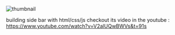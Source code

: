 

![thumbnail](https://github.com/unesamiri8/sideBar/assets/53148716/c5188269-c69b-488f-92c9-98050cafe9fb)


building side bar with html/css/js 
checkout its video in the youtube : 
https://www.youtube.com/watch?v=V2alUQwBWVs&t=91s
